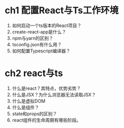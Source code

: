# ch1 配置React与Ts工作环境

1. 如何启动一个ts版本的React项目？
2. create-react-app是什么？
3. npm与yarn的区别？
4. tsconfig.json有什么用？
5. 如何配置Typescript编译器？

# ch2 react与ts

1. 什么是react？其特点，优势劣势？
2. 什么是JSX？为什么浏览器无法读取JSX？
3. 什么是虚拟DOM
4. 什么是组件？
5. state和props的区别？
6. react组件的生命周期有哪些阶段。